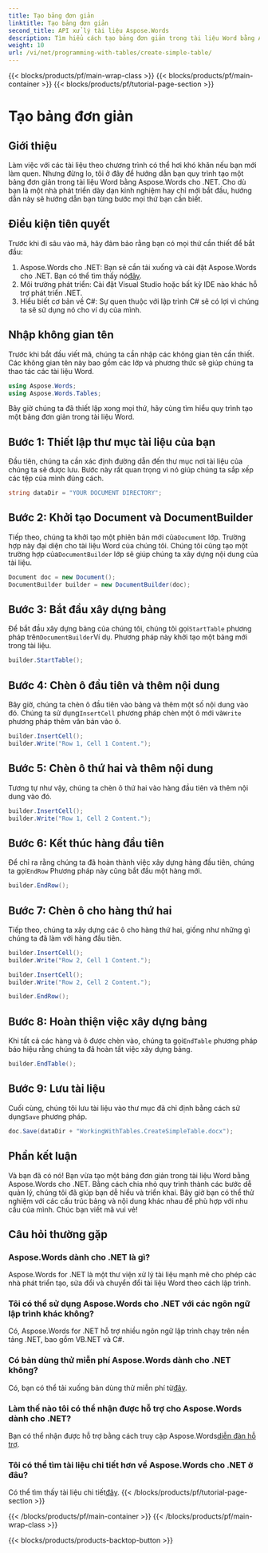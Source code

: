 ```yaml
---
title: Tạo bảng đơn giản
linktitle: Tạo bảng đơn giản
second_title: API xử lý tài liệu Aspose.Words
description: Tìm hiểu cách tạo bảng đơn giản trong tài liệu Word bằng Aspose.Words cho .NET với hướng dẫn từng bước toàn diện của chúng tôi.
weight: 10
url: /vi/net/programming-with-tables/create-simple-table/
---
```


{{< blocks/products/pf/main-wrap-class >}}
{{< blocks/products/pf/main-container >}}
{{< blocks/products/pf/tutorial-page-section >}}

# Tạo bảng đơn giản

## Giới thiệu

Làm việc với các tài liệu theo chương trình có thể hơi khó khăn nếu bạn mới làm quen. Nhưng đừng lo, tôi ở đây để hướng dẫn bạn quy trình tạo một bảng đơn giản trong tài liệu Word bằng Aspose.Words cho .NET. Cho dù bạn là một nhà phát triển dày dạn kinh nghiệm hay chỉ mới bắt đầu, hướng dẫn này sẽ hướng dẫn bạn từng bước mọi thứ bạn cần biết.

## Điều kiện tiên quyết

Trước khi đi sâu vào mã, hãy đảm bảo rằng bạn có mọi thứ cần thiết để bắt đầu:

1.  Aspose.Words cho .NET: Bạn sẽ cần tải xuống và cài đặt Aspose.Words cho .NET. Bạn có thể tìm thấy nó[đây](https://releases.aspose.com/words/net/).
2. Môi trường phát triển: Cài đặt Visual Studio hoặc bất kỳ IDE nào khác hỗ trợ phát triển .NET.
3. Hiểu biết cơ bản về C#: Sự quen thuộc với lập trình C# sẽ có lợi vì chúng ta sẽ sử dụng nó cho ví dụ của mình.

## Nhập không gian tên

Trước khi bắt đầu viết mã, chúng ta cần nhập các không gian tên cần thiết. Các không gian tên này bao gồm các lớp và phương thức sẽ giúp chúng ta thao tác các tài liệu Word.

```csharp
using Aspose.Words;
using Aspose.Words.Tables;
```

Bây giờ chúng ta đã thiết lập xong mọi thứ, hãy cùng tìm hiểu quy trình tạo một bảng đơn giản trong tài liệu Word.

## Bước 1: Thiết lập thư mục tài liệu của bạn

Đầu tiên, chúng ta cần xác định đường dẫn đến thư mục nơi tài liệu của chúng ta sẽ được lưu. Bước này rất quan trọng vì nó giúp chúng ta sắp xếp các tệp của mình đúng cách.

```csharp
string dataDir = "YOUR DOCUMENT DIRECTORY";
```

## Bước 2: Khởi tạo Document và DocumentBuilder

 Tiếp theo, chúng ta khởi tạo một phiên bản mới của`Document` lớp. Trường hợp này đại diện cho tài liệu Word của chúng tôi. Chúng tôi cũng tạo một trường hợp của`DocumentBuilder` lớp sẽ giúp chúng ta xây dựng nội dung của tài liệu.

```csharp
Document doc = new Document();
DocumentBuilder builder = new DocumentBuilder(doc);
```

## Bước 3: Bắt đầu xây dựng bảng

 Để bắt đầu xây dựng bảng của chúng tôi, chúng tôi gọi`StartTable` phương pháp trên`DocumentBuilder`Ví dụ. Phương pháp này khởi tạo một bảng mới trong tài liệu.

```csharp
builder.StartTable();
```

## Bước 4: Chèn ô đầu tiên và thêm nội dung

 Bây giờ, chúng ta chèn ô đầu tiên vào bảng và thêm một số nội dung vào đó. Chúng ta sử dụng`InsertCell` phương pháp chèn một ô mới và`Write` phương pháp thêm văn bản vào ô.

```csharp
builder.InsertCell();
builder.Write("Row 1, Cell 1 Content.");
```

## Bước 5: Chèn ô thứ hai và thêm nội dung

Tương tự như vậy, chúng ta chèn ô thứ hai vào hàng đầu tiên và thêm nội dung vào đó.

```csharp
builder.InsertCell();
builder.Write("Row 1, Cell 2 Content.");
```

## Bước 6: Kết thúc hàng đầu tiên

 Để chỉ ra rằng chúng ta đã hoàn thành việc xây dựng hàng đầu tiên, chúng ta gọi`EndRow` Phương pháp này cũng bắt đầu một hàng mới.

```csharp
builder.EndRow();
```

## Bước 7: Chèn ô cho hàng thứ hai

Tiếp theo, chúng ta xây dựng các ô cho hàng thứ hai, giống như những gì chúng ta đã làm với hàng đầu tiên.

```csharp
builder.InsertCell();
builder.Write("Row 2, Cell 1 Content.");

builder.InsertCell();
builder.Write("Row 2, Cell 2 Content.");

builder.EndRow();
```

## Bước 8: Hoàn thiện việc xây dựng bảng

 Khi tất cả các hàng và ô được chèn vào, chúng ta gọi`EndTable` phương pháp báo hiệu rằng chúng ta đã hoàn tất việc xây dựng bảng.

```csharp
builder.EndTable();
```

## Bước 9: Lưu tài liệu

 Cuối cùng, chúng tôi lưu tài liệu vào thư mục đã chỉ định bằng cách sử dụng`Save` phương pháp.

```csharp
doc.Save(dataDir + "WorkingWithTables.CreateSimpleTable.docx");
```

## Phần kết luận

Và bạn đã có nó! Bạn vừa tạo một bảng đơn giản trong tài liệu Word bằng Aspose.Words cho .NET. Bằng cách chia nhỏ quy trình thành các bước dễ quản lý, chúng tôi đã giúp bạn dễ hiểu và triển khai. Bây giờ bạn có thể thử nghiệm với các cấu trúc bảng và nội dung khác nhau để phù hợp với nhu cầu của mình. Chúc bạn viết mã vui vẻ!

## Câu hỏi thường gặp

### Aspose.Words dành cho .NET là gì?
Aspose.Words for .NET là một thư viện xử lý tài liệu mạnh mẽ cho phép các nhà phát triển tạo, sửa đổi và chuyển đổi tài liệu Word theo cách lập trình.

### Tôi có thể sử dụng Aspose.Words cho .NET với các ngôn ngữ lập trình khác không?
Có, Aspose.Words for .NET hỗ trợ nhiều ngôn ngữ lập trình chạy trên nền tảng .NET, bao gồm VB.NET và C#.

### Có bản dùng thử miễn phí Aspose.Words dành cho .NET không?
 Có, bạn có thể tải xuống bản dùng thử miễn phí từ[đây](https://releases.aspose.com/).

### Làm thế nào tôi có thể nhận được hỗ trợ cho Aspose.Words dành cho .NET?
 Bạn có thể nhận được hỗ trợ bằng cách truy cập Aspose.Words[diễn đàn hỗ trợ](https://forum.aspose.com/c/words/8).

### Tôi có thể tìm tài liệu chi tiết hơn về Aspose.Words cho .NET ở đâu?
 Có thể tìm thấy tài liệu chi tiết[đây](https://reference.aspose.com/words/net/).
{{< /blocks/products/pf/tutorial-page-section >}}

{{< /blocks/products/pf/main-container >}}
{{< /blocks/products/pf/main-wrap-class >}}

{{< blocks/products/products-backtop-button >}}
